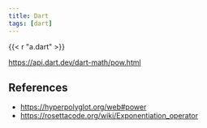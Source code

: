```yaml
---
title: Dart
tags: [dart]
---
```


{{< r "a.dart" >}}

<https://api.dart.dev/dart-math/pow.html>

## References

- <https://hyperpolyglot.org/web#power>
- <https://rosettacode.org/wiki/Exponentiation_operator>
